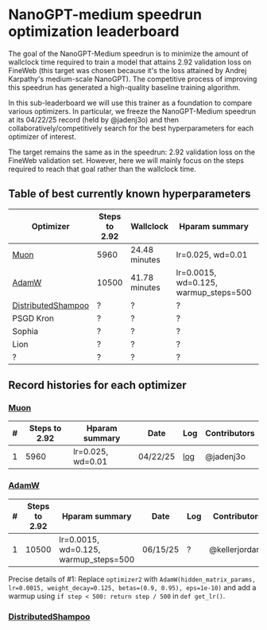 # NanoGPT-medium speedrun optimization leaderboard

The goal of the NanoGPT-Medium speedrun is to minimize the amount of wallclock time required to train a model that attains 2.92 validation loss on FineWeb
(this target was chosen because it's the loss attained by Andrej Karpathy's medium-scale NanoGPT).
The competitive process of improving this speedrun has generated a high-quality baseline training algorithm.

In this sub-leaderboard we will use this trainer as a foundation to compare various optimizers.
In particular, we freeze the NanoGPT-Medium speedrun at its 04/22/25 record (held by @jadenj3o) and then collaboratively/competitively search for the best hyperparameters for each optimizer of interest.

The target remains the same as in the speedrun: 2.92 validation loss on the FineWeb validation set. However, here we will mainly focus on the steps required to reach that goal rather than the wallclock time.

## Table of best currently known hyperparameters

| Optimizer | Steps to 2.92 | Wallclock | Hparam summary | Log | Contributors |
| - | - | - | - | - | - |
| [Muon](https://kellerjordan.github.io/posts/muon/) | 5960 | 24.48 minutes | lr=0.025, wd=0.01 | [log](075_640429f2-e726-4e83-aa27-684626239ffc.txt) | @jadenj30 |
| [AdamW](https://arxiv.org/abs/1711.05101) | 10500 | 41.78 minutes | lr=0.0015, wd=0.125, warmup_steps=500 | ? | @kellerjordan0 |
| [DistributedShampoo](https://github.com/facebookresearch/optimizers/tree/main/distributed_shampoo) | ? | ? | ? | ? | ? |
| PSGD Kron | ? | ? | ? | ? | ? |
| Sophia | ? | ? | ? | ? | ? |
| Lion | ? | ? | ? | ? | ? |
| ? | ? | ? | ? | ? | ? |


## Record histories for each optimizer

### [Muon](https://kellerjordan.github.io/posts/muon/)

| # | Steps to 2.92 | Hparam summary | Date | Log | Contributors |
| - | - | - | - | - | - |
| 1 | 5960 | lr=0.025, wd=0.01 | 04/22/25 | [log](075_640429f2-e726-4e83-aa27-684626239ffc.txt) | @jadenj3o |

### [AdamW](https://arxiv.org/abs/1711.05101)

| # | Steps to 2.92 | Hparam summary | Date | Log | Contributors |
| - | - | - | - | - | - |
| 1 | 10500 | lr=0.0015, wd=0.125, warmup_steps=500 | 06/15/25 | ? | @kellerjordan0 |

Precise details of #1: Replace `optimizer2` with `AdamW(hidden_matrix_params, lr=0.0015, weight_decay=0.125, betas=(0.9, 0.95), eps=1e-10)`
and add a warmup using `if step < 500: return step / 500` in `def get_lr()`.

### [DistributedShampoo](https://github.com/facebookresearch/optimizers/tree/main/distributed_shampoo)
